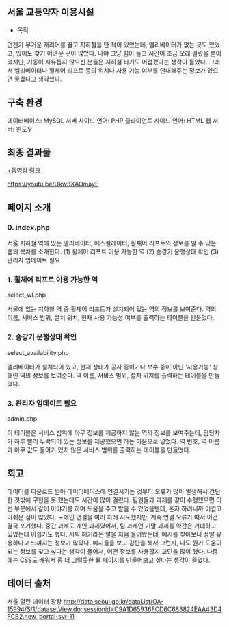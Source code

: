 ## 서울 교통약자 이용시설

  + 목적
  
  언젠가 무거운 캐리어를 끌고 지하철을 탄 적이 있었는데, 엘리베이터가 없는 곳도 있었고, 있어도 찾기 어려운 곳이 많았다. 
  나야 그냥 힘이 들고 시간이 조금 오래 걸렸을 뿐이었지만, 거동이 자유롭지 않으신 분들은 지하철 타기도 어렵겠다는 생각이 들었다.
  그래서 엘리베이터나 휠체어 리프트 등의 위치나 사용 가능 여부를 안내해주는 정보가 있으면 좋겠다고 생각했다.
  



## 구축 환경

데이터베이스: MySQL
서버 사이드 언어: PHP
클라이언트 사이드 언어: HTML
웹 서버: 윈도우




## 최종 결과물

  +동영상 링크
  
  https://youtu.be/Ukw3XAOmayE
  
  
  
  
## 페이지 소개

### 0. index.php

서울 지하철 역에 있는 엘리베이터, 에스컬레이터, 휠체어 리프트의 정보를 알 수 있는 웹의 목차를 소개한다.
(1) 휠체어 리프트 이용 가능한 역
(2) 승강기 운행상태 확인
(3) 관리자 업데이트 필요


### 1. 휠체어 리프트 이용 가능한 역
select_wl.php

서울에 있는 지하철 역 중 휠체어 리프트가 설치되어 있는 역의 정보를 보여준다. 
역의 이름, 서비스 범위, 설치 위치, 현재 사용 가능성 여부를 출력하는 테이블을 만들었다.


### 2. 승강기 운행상태 확인
select_availability.php

엘리베이터가 설치되어 있고, 현재 상태가 공사 중이거나 보수 중이 아닌 '사용가능' 상태인 역의 정보를 보여준다.
역 이름, 서비스 범위, 설치 위치를 출력하는 테이블을 만들었다.


### 3. 관리자 업데이트 필요
admin.php

이 테이블은 서비스 범위에 아무 정보를 제공하지 않는 역의 정보를 보여주는데, 담당자가 하루 빨리 누락되어 있는 정보를 제공했으면 하는 마음으로 넣었다.
역 번호, 역 이름과 아무 값도 들어가 있지 않은 서비스 범위를 출력하는 테이블을 만들었다.




## 회고

데이터를 다운로드 받아 데이터베이스에 연결시키는 것부터 오류가 많이 발생해서 간단한 것밖에 구현을 못 했는데도 시간이 많이 걸렸다.
팀원들과 과제를 같이 수행했으면 이런 부분에서 같이 이야기를 하며 도움을 주고 받을 수 있었을텐데, 혼자 하려니까 어렵고 아쉬운 점이 많았다.
도메인 연결을 여러 차례 시도했지만, 계속 연결 오류가 떠서 이건 결국 포기했다.
중간 과제도 개인 과제였어서, 팀 과제인 기말 과제를 약간은 기대하고 있었는데 아쉽기도 했다.
시빅 해커라는 말을 처음 들어봤는데, 예시를 찾아보니 정말 유용하다고 느껴지는 정보가 많았다.
예시들을 보고 감탄을 해서 그런지, 나도 뭔가 도움이 되는 정보를 찾고 싶다는 생각이 들어서, 어떤 정보를 사용할지 고민을 많이 했다.
나중에는 CSS도 배워서 좀 더 그럴듯한 웹 페이지를 만들어보고 싶다는 생각이 들었다.




## 데이터 출처

서울 열린 데이터 광장
http://data.seoul.go.kr/dataList/OA-15994/S/1/datasetView.do;jsessionid=C9A1D65936FCD6C683824EAA43D4FCB2.new_portal-svr-11
